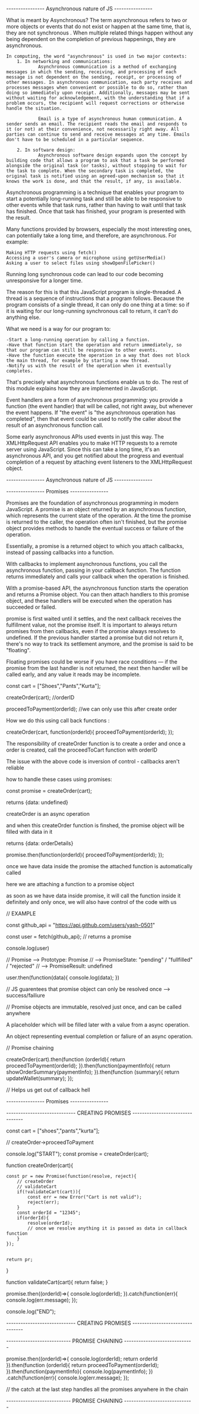 ---------------- Asynchronous nature of JS ----------------

What is meant by Asynchronous?
The term asynchronous refers to two or more objects or events that do not exist or happen at the same time, that is, they are not synchronous . When multiple related things happen without any being dependent on the completion of previous happenings, they are asynchronous.

    In computing, the word "asynchronous" is used in two major contexts:
        1. In networking and communications:
                Asynchronous communication is a method of exchanging messages in which the sending, receiving, and processing of each message is not dependent on the sending, receipt, or processing of other messages. In asynchronous communication, each party receives and processes messages when convenient or possible to do so, rather than doing so immediately upon receipt. Additionally, messages may be sent without waiting for acknowledgement, with the understanding that if a problem occurs, the recipient will request corrections or otherwise handle the situation.

                Email is a type of asynchronous human communication. A sender sends an email. The recipient reads the email and responds to it (or not) at their convenience, not necessarily right away. All parties can continue to send and receive messages at any time. Emails don't have to be scheduled in a particular sequence.
        
        2. In software design:
                Asynchronous software design expands upon the concept by building code that allows a program to ask that a task be performed alongside the original task (or tasks), without stopping to wait for the task to complete. When the secondary task is completed, the original task is notified using an agreed-upon mechanism so that it knows the work is done, and that the result, if any, is available.


Asynchronous programming is a technique that enables your program to start a potentially long-running task and still be able to be responsive to other events while that task runs, rather than having to wait until that task has finished. Once that task has finished, your program is presented with the result.

Many functions provided by browsers, especially the most interesting ones, can potentially take a long time, and therefore, are asynchronous. For example:

    Making HTTP requests using fetch()
    Accessing a user's camera or microphone using getUserMedia()
    Asking a user to select files using showOpenFilePicker()

Running long synchronous code can lead to our code becoming unresponsive for a longer time.

The reason for this is that this JavaScript program is single-threaded. A thread is a sequence of instructions that a program follows. Because the program consists of a single thread, it can only do one thing at a time: so if it is waiting for our long-running synchronous call to return, it can't do anything else.

What we need is a way for our program to:

    -Start a long-running operation by calling a function.
    -Have that function start the operation and return immediately, so that our program can still be responsive to other events.
    -Have the function execute the operation in a way that does not block the main thread, for example by starting a new thread.
    -Notify us with the result of the operation when it eventually completes.

That's precisely what asynchronous functions enable us to do. The rest of this module explains how they are implemented in JavaScript.


Event handlers are a form of asynchronous programming: you provide a function (the event handler) that will be called, not right away, but whenever the event happens. If "the event" is "the asynchronous operation has completed", then that event could be used to notify the caller about the result of an asynchronous function call.

Some early asynchronous APIs used events in just this way. The XMLHttpRequest API enables you to make HTTP requests to a remote server using JavaScript. Since this can take a long time, it's an asynchronous API, and you get notified about the progress and eventual completion of a request by attaching event listeners to the XMLHttpRequest object.



---------------- Asynchronous nature of JS ----------------


---------------- Promises ----------------

Promises are the foundation of asynchronous programming in modern JavaScript. 
A promise is an object returned by an asynchronous function, which represents the current state of the operation. At the time the promise is returned to the caller, the operation often isn't finished, but the promise object provides methods to handle the eventual success or failure of the operation.

Essentially, a promise is a returned object to which you attach callbacks, instead of passing callbacks into a function.

With callbacks to implement asynchronous functions, you call the asynchronous function, passing in your callback function. The function returns immediately and calls your callback when the operation is finished.

With a promise-based API, the asynchronous function starts the operation and returns a Promise object. You can then attach handlers to this promise object, and these handlers will be executed when the operation has succeeded or failed.

promise is first waited until it settles, and the next callback receives the fulfillment value, not the promise itself. It is important to always return promises from then callbacks, even if the promise always resolves to undefined. If the previous handler started a promise but did not return it, there's no way to track its settlement anymore, and the promise is said to be "floating".


Floating promises could be worse if you have race conditions — if the promise from the last handler is not returned, the next then handler will be called early, and any value it reads may be incomplete.


const cart = ["Shoes","Pants","Kurta"];

createOrder(cart); //orderID

proceedToPayment(orderId); //we can only use this after create order

How we do this using call  back functions :

createOrder(cart, function(orderId){
    proceedToPayment(orderId);
});

The responsibility of createOrder function is to create a order and once a order is created, call the proceedToCart function with orderID

The issue with the above code is inversion of control - callbacks aren't reliable


how to handle these cases using promises:

const promise = createOrder(cart); 

returns {data: undefined}

createOrder is an async operation 

and when this createOrder function is finshed, the promise object will be filled with data in it

returns {data: orderDetails}

promise.then(function(orderId){
    proceedToPayment(orderId);
}); 

once we have data inside the promise the attached function is automatically called

here we are attaching a function to a promise object

as soon as we have data inside promise, it will call the function inside it definitely and only once, we will also have control of the code with us


// EXAMPLE

const github_api = "https://api.github.com/users/yash-0501"

const user = fetch(github_api); // returns a promise

console.log(user)

// Promise --> Prototype: Promise
        // --> PromiseState: "pending"   / "fullfilled" / "rejected"
        // --> PromiseResult: undefined


user.then(function(data){
    console.log(data);
})

// JS guarentees that promise object can only be resolved once --> success/failiure

// Promise objects are immutable, resolved just once, and can be called anywhere

A placeholder which will be filled later with a value from a async operation.

An object representing eventual completion or faliure of an async operation.

// Promise chaining

createOrder(cart).then(function (orderId){
    return proceedToPayment(orderId);
}).then(function(paymentInfo){
    return showOrderSummary(paymentInfo);
}).then(function (summary){
    return updateWallet(summary);
});

// Helps us get out of callback hell




---------------- Promises ----------------

----------------------------- CREATING PROMISES --------------------------------


const cart = ["shoes","pants","kurta"];

// createOrder->proceedToPayment

console.log("START");
const promise = createOrder(cart);



function createOrder(cart){
    
    const pr = new Promise(function(resolve, reject){
        // createOrder
        // validateCart
        if(!validateCart(cart)){
            const err = new Error("Cart is not valid");
            reject(err);
        }
        const orderId = "12345";
        if(orderId){
            resolve(orderId);
            // once we resolve anything it is passed as data in callback function
        }
    });


    return pr;
}

function validateCart(cart){
    return false;
}

promise.then((orderId)=>{
    console.log(orderId);
}).catch(function(err){
    console.log(err.message);
});

console.log("END");



----------------------------- CREATING PROMISES --------------------------------


--------------------------- PROMISE CHAINING -----------------------------



promise.then((orderId)=>{
    console.log(orderId);
    return orderId
}).then(function (orderId){
    return proceedToPayment(orderId);
}).then(function(paymentInfo){
    console.log(paymentInfo);
})
.catch(function(err){
    console.log(err.message);
});

// the catch at the last step handles all the promises anywhere in the chain





--------------------------- PROMISE CHAINING -----------------------------